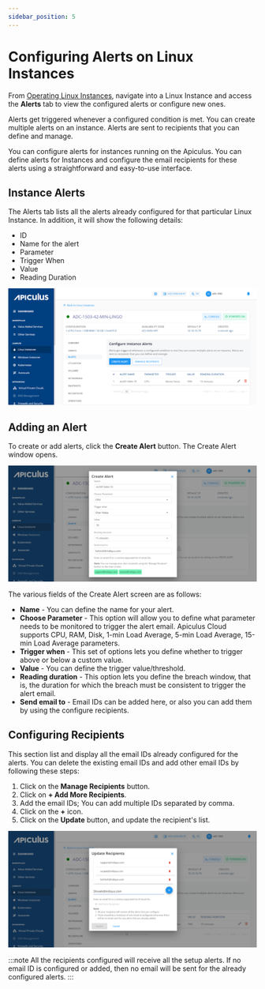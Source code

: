 ```yaml
---
sidebar_position: 5
---
```

# Configuring Alerts on Linux Instances

From [Operating Linux Instances](AboutLinuxInstances.md), navigate into a Linux Instance and access the **Alerts** tab to view the configured alerts or configure new ones.

Alerts get triggered whenever a configured condition is met. You can create multiple alerts on an instance. Alerts are sent to recipients that you can define and manage.

You can configure alerts for instances running on the Apiculus. You can define alerts for Instances and configure the email recipients for these alerts using a straightforward and easy-to-use interface.

## Instance Alerts

The Alerts tab lists all the alerts already configured for that particular Linux Instance. In addition, it will show the following details:
- ID
- Name for the alert
- Parameter
- Trigger When
- Value
- Reading Duration

![Configuring Alerts on Linux Instances](img/ConfiguringAlerts1.png)

## Adding an Alert

To create or add alerts, click the **Create Alert** button. The Create Alert window opens.

![Configuring Alerts on Linux Instances](img/ConfiguringAlerts2.png)

The various fields of the Create Alert screen are as follows:

- **Name** - You can define the name for your alert.
- **Choose Parameter** - This option will allow you to define what parameter needs to be monitored to trigger the alert email. Apiculus Cloud supports CPU, RAM, Disk, 1-min Load Average, 5-min Load Average, 15-min Load Average parameters.
- **Trigger when** - This set of options lets you define whether to trigger above or below a custom value.
- **Value** - You can define the trigger value/threshold.
- **Reading duration** - This option lets you define the breach window, that is, the duration for which the breach must be consistent to trigger the alert email.
- **Send email to** - Email IDs can be added here, or also you can add them by using the configure recipients.

## Configuring Recipients

This section list and display all the email IDs already configured for the alerts. You can delete the existing email IDs and add other email IDs by following these steps:

1. Click on the **Manage Recipients** button.
2. Click on **+ Add More Recipients**.
3. Add the email IDs; You can add multiple IDs separated by comma.
4. Click on the **+** icon.
5. Click on the **Update** button, and update the recipient's list.

![Configuring Alerts on Linux Instances](img/ConfiguringAlerts3.png)

:::note
All the recipients configured will receive all the setup alerts. If no email ID is configured or added, then no email will be sent for the already configured alerts.
:::

